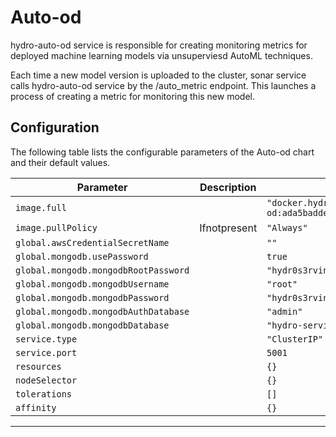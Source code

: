 Auto-od
===========

hydro-auto-od service is responsible for creating monitoring metrics for deployed machine learning models via unsuperviesd AutoML techniques.

Each time a new model version is uploaded to the cluster, sonar service calls hydro-auto-od service by the /auto_metric endpoint. This launches a process of creating a metric for monitoring this new model.


## Configuration

The following table lists the configurable parameters of the Auto-od chart and their default values.

| Parameter                | Description             | Default        |
| ------------------------ | ----------------------- | -------------- |
| `image.full` |  | `"docker.hydrosphere.io/auto-od:ada5baddefde9544fcc472463b98def2d050be7b"` |
| `image.pullPolicy` | Ifnotpresent | `"Always"` |
| `global.awsCredentialSecretName` |  | `""` |
| `global.mongodb.usePassword` |  | `true` |
| `global.mongodb.mongodbRootPassword` |  | `"hydr0s3rving"` |
| `global.mongodb.mongodbUsername` |  | `"root"` |
| `global.mongodb.mongodbPassword` |  | `"hydr0s3rving"` |
| `global.mongodb.mongodbAuthDatabase` |  | `"admin"` |
| `global.mongodb.mongodbDatabase` |  | `"hydro-serving-data-profiler"` |
| `service.type` |  | `"ClusterIP"` |
| `service.port` |  | `5001` |
| `resources` |  | `{}` |
| `nodeSelector` |  | `{}` |
| `tolerations` |  | `[]` |
| `affinity` |  | `{}` |



---